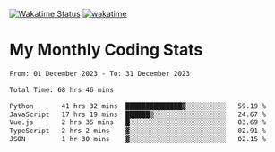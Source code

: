 [![Wakatime Status](https://github.com/noopurphalak/noopurphalak/workflows/wakatime-status-update/badge.svg)](https://github.com/noopurphalak/noopurphalak/actions/workflows/main.yml)
[![wakatime](https://wakatime.com/badge/user/80ace140-ef40-4fdd-b8ed-f3be3d2e1aea.svg)](https://wakatime.com/@80ace140-ef40-4fdd-b8ed-f3be3d2e1aea)

# My Monthly Coding Stats

<!--START_SECTION:waka-->

```txt
From: 01 December 2023 - To: 31 December 2023

Total Time: 68 hrs 46 mins

Python       41 hrs 32 mins  ██████████████▓░░░░░░░░░░   59.19 %
JavaScript   17 hrs 19 mins  ██████▒░░░░░░░░░░░░░░░░░░   24.67 %
Vue.js       2 hrs 35 mins   █░░░░░░░░░░░░░░░░░░░░░░░░   03.69 %
TypeScript   2 hrs 2 mins    ▓░░░░░░░░░░░░░░░░░░░░░░░░   02.91 %
JSON         1 hr 30 mins    ▓░░░░░░░░░░░░░░░░░░░░░░░░   02.15 %
```

<!--END_SECTION:waka-->
